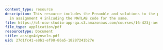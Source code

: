 ```yaml
---
content_type: resource
description: This resource includes the Preamble and solutions to the problem refered
  in assignment 4 inlcuding the MATLAB code for the same.
file: https://ol-ocw-studio-app-qa.s3.amazonaws.com/courses/16-423j-aerospace-biomedical-and-life-support-engineering-spring-2006/27d1fc41e8b1ef9886a518287241b27e_assign4dynsoln.pdf
file_type: application/pdf
resourcetype: Document
title: assign4dynsoln.pdf
uid: 27d1fc41-e8b1-ef98-86a5-18287241b27e
---
```

